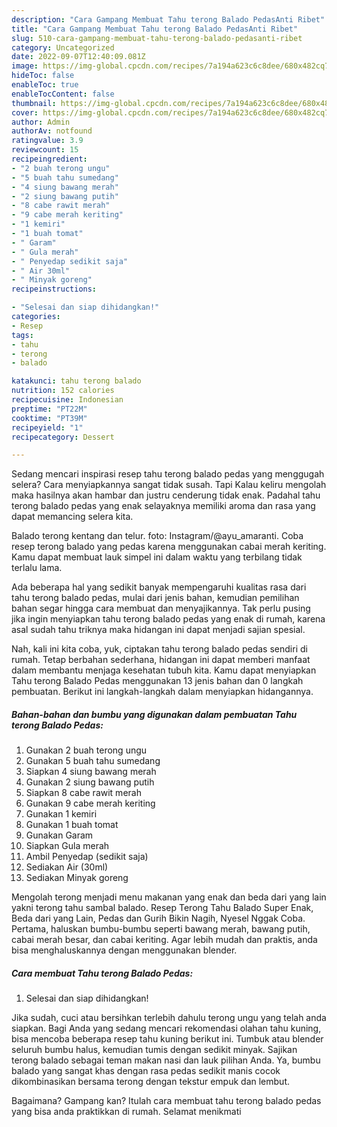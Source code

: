 ```yaml
---
description: "Cara Gampang Membuat Tahu terong Balado PedasAnti Ribet"
title: "Cara Gampang Membuat Tahu terong Balado PedasAnti Ribet"
slug: 510-cara-gampang-membuat-tahu-terong-balado-pedasanti-ribet
category: Uncategorized
date: 2022-09-07T12:40:09.081Z
image: https://img-global.cpcdn.com/recipes/7a194a623c6c8dee/680x482cq70/tahu-terong-balado-pedas-foto-resep-utama.jpg
hideToc: false
enableToc: true
enableTocContent: false
thumbnail: https://img-global.cpcdn.com/recipes/7a194a623c6c8dee/680x482cq70/tahu-terong-balado-pedas-foto-resep-utama.jpg
cover: https://img-global.cpcdn.com/recipes/7a194a623c6c8dee/680x482cq70/tahu-terong-balado-pedas-foto-resep-utama.jpg
author: Admin
authorAv: notfound
ratingvalue: 3.9
reviewcount: 15
recipeingredient:
- "2 buah terong ungu"
- "5 buah tahu sumedang"
- "4 siung bawang merah"
- "2 siung bawang putih"
- "8 cabe rawit merah"
- "9 cabe merah keriting"
- "1 kemiri"
- "1 buah tomat"
- " Garam"
- " Gula merah"
- " Penyedap sedikit saja"
- " Air 30ml"
- " Minyak goreng"
recipeinstructions:

- "Selesai dan siap dihidangkan!"
categories:
- Resep
tags:
- tahu
- terong
- balado

katakunci: tahu terong balado 
nutrition: 152 calories
recipecuisine: Indonesian
preptime: "PT22M"
cooktime: "PT39M"
recipeyield: "1"
recipecategory: Dessert

---
```



Sedang mencari inspirasi resep tahu terong balado pedas yang menggugah selera? Cara menyiapkannya sangat tidak susah. Tapi Kalau keliru mengolah maka hasilnya akan hambar dan justru cenderung tidak enak. Padahal tahu terong balado pedas yang enak selayaknya memiliki aroma dan rasa yang dapat memancing selera kita.


Balado terong kentang dan telur. foto: Instagram/@ayu_amaranti. Coba resep terong balado yang pedas karena menggunakan cabai merah keriting. Kamu dapat membuat lauk simpel ini dalam waktu yang terbilang tidak terlalu lama.

Ada beberapa hal yang sedikit banyak mempengaruhi kualitas rasa dari tahu terong balado pedas, mulai dari jenis bahan, kemudian pemilihan bahan segar hingga cara membuat dan menyajikannya. Tak perlu pusing jika ingin menyiapkan tahu terong balado pedas yang enak di rumah, karena asal sudah tahu triknya maka hidangan ini dapat menjadi sajian spesial.


Nah, kali ini kita coba, yuk, ciptakan tahu terong balado pedas sendiri di rumah. Tetap berbahan sederhana, hidangan ini dapat memberi manfaat dalam membantu menjaga kesehatan tubuh kita. Kamu dapat menyiapkan Tahu terong Balado Pedas menggunakan 13 jenis bahan dan 0 langkah pembuatan. Berikut ini langkah-langkah dalam menyiapkan hidangannya.

<!--inarticleads1-->

##### Bahan-bahan dan bumbu yang digunakan dalam pembuatan Tahu terong Balado Pedas:

1. Gunakan 2 buah terong ungu
1. Gunakan 5 buah tahu sumedang
1. Siapkan 4 siung bawang merah
1. Gunakan 2 siung bawang putih
1. Siapkan 8 cabe rawit merah
1. Gunakan 9 cabe merah keriting
1. Gunakan 1 kemiri
1. Gunakan 1 buah tomat
1. Gunakan  Garam
1. Siapkan  Gula merah
1. Ambil  Penyedap (sedikit saja)
1. Sediakan  Air (30ml)
1. Sediakan  Minyak goreng


Mengolah terong menjadi menu makanan yang enak dan beda dari yang lain yakni terong tahu sambal balado. Resep Terong Tahu Balado Super Enak, Beda dari yang Lain, Pedas dan Gurih Bikin Nagih, Nyesel Nggak Coba. Pertama, haluskan bumbu-bumbu seperti bawang merah, bawang putih, cabai merah besar, dan cabai keriting. Agar lebih mudah dan praktis, anda bisa menghaluskannya dengan menggunakan blender. 

<!--inarticleads2-->

##### Cara membuat Tahu terong Balado Pedas:


1. Selesai dan siap dihidangkan!

Jika sudah, cuci atau bersihkan terlebih dahulu terong ungu yang telah anda siapkan. Bagi Anda yang sedang mencari rekomendasi olahan tahu kuning, bisa mencoba beberapa resep tahu kuning berikut ini. Tumbuk atau blender seluruh bumbu halus, kemudian tumis dengan sedikit minyak. Sajikan terong balado sebagai teman makan nasi dan lauk pilihan Anda. Ya, bumbu balado yang sangat khas dengan rasa pedas sedikit manis cocok dikombinasikan bersama terong dengan tekstur empuk dan lembut. 

Bagaimana? Gampang kan? Itulah cara membuat tahu terong balado pedas yang bisa anda praktikkan di rumah. Selamat menikmati
